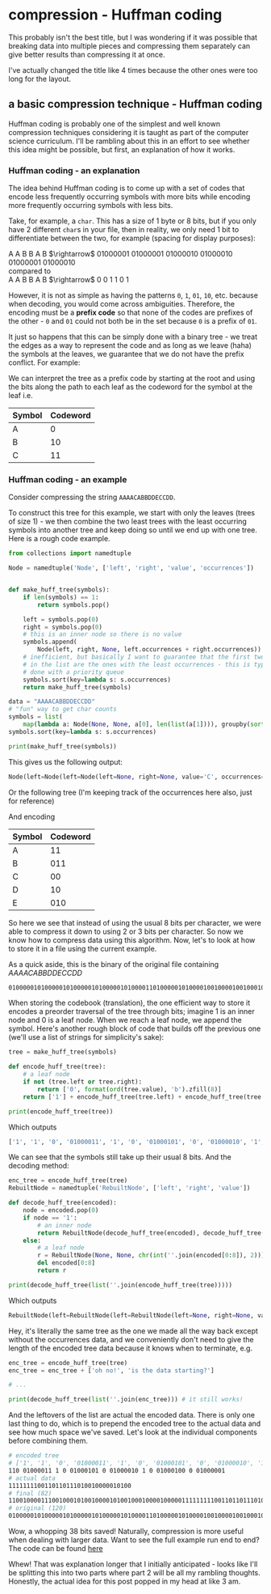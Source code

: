 # compression - Huffman coding

This probably isn't the best title, but I was wondering if it was possible that
breaking data into multiple pieces and compressing them separately can give
better results than compressing it at once.

I've actually changed the title like 4 times because the other ones were too long
for the layout.

## a basic compression technique - Huffman coding

Huffman coding is probably one of the simplest and well known compression techniques
considering it is taught as part of the computer science curriculum. I'll be rambling
about this in an effort to see whether this idea might be possible, but first, an
explanation of how it works.

### Huffman coding - an explanation

The idea behind Huffman coding is to come up with a set of codes that encode less
frequently occurring symbols with more bits while encoding more frequently occurring
symbols with less bits.

Take, for example, a `char`. This has a size of 1 byte or 8 bits, but if you only
have 2 different `char`s in your file, then in reality, we only need 1 bit to differentiate
between the two, for example (spacing for display purposes):

<p>
A A B B A B $\rightarrow$ 01000001 01000001 01000010 01000010 01000001 01000010
<br />
compared to
<br />
A A B B A B $\rightarrow$ 0 0 1 1 0 1
</p>

However, it is not as simple as having the patterns `0`, `1`, `01`, `10`, etc. because
when decoding, you would come across ambiguities. Therefore, the encoding must be
a **prefix code** so that none of the codes are prefixes of the other - `0` and
`01` could not both be in the set because `0` is a prefix of `01`.

It just so happens that this can be simply done with a binary tree - we treat the
edges as a way to represent the code and as long as we leave (haha) the symbols at
the leaves, we guarantee that we do not have the prefix conflict. For example:

<script type="text/tikz">
  \begin{tikzpicture}[nodes={draw, circle, minimum size=0.75cm}, ->]
    \node{}
      child{ node{A} edge from parent node[left, draw=none] {0} }
      child{ node {}
        child{ node{B} edge from parent node[left, draw=none] {0} }
        child{ node{C} edge from parent node[right, draw=none] {1} }
      edge from parent node[right, draw=none] {1} };
   \end{tikzpicture}
</script>

We can interpret the tree as a prefix code by starting at the root and using the
bits along the path to each leaf as the codeword for the symbol at the leaf i.e.

| Symbol | Codeword |
| ------ | -------- |
| A      | 0        |
| B      | 10       |
| C      | 11       |

### Huffman coding - an example

Consider compressing the string `AAAACABBDDECCDD`.

To construct this tree for this example, we start with only the leaves (trees of
size 1) - we then combine the two least trees with the least occurring symbols into
another tree and keep doing so until we end up with one tree. Here is a rough
code example.

```python
from collections import namedtuple

Node = namedtuple('Node', ['left', 'right', 'value', 'occurrences'])


def make_huff_tree(symbols):
    if len(symbols) == 1:
        return symbols.pop()

    left = symbols.pop(0)
    right = symbols.pop(0)
    # this is an inner node so there is no value
    symbols.append(
        Node(left, right, None, left.occurrences + right.occurrences))
    # inefficient, but basically I want to guarantee that the first two things
    # in the list are the ones with the least occurrences - this is typically
    # done with a priority queue
    symbols.sort(key=lambda s: s.occurrences)
    return make_huff_tree(symbols)

data = "AAAACABBDDECCDD"
# "fun" way to get char counts
symbols = list(
    map(lambda a: Node(None, None, a[0], len(list(a[1]))), groupby(sorted(data))))
symbols.sort(key=lambda s: s.occurrences)

print(make_huff_tree(symbols))
```

This gives us the following output:

<!-- markdownlint-disable line-length -->
```python
Node(left=Node(left=Node(left=None, right=None, value='C', occurrences=3), right=Node(left=Node(left=None, right=None, value='E', occurrences=1), right=Node(left=None, right=None, value='B', occurrences=2), value=None, occurrences=3), value=None, occurrences=6), right=Node(left=Node(left=None, right=None, value='D', occurrences=4), right=Node(left=None, right=None, value='A', occurrences=5), value=None, occurrences=9), value=None, occurrences=15))
```
<!-- markdownlint-enable line-length -->

Or the following tree (I'm keeping track of the occurrences here also, just for reference)

<script type="text/tikz">
  \begin{tikzpicture}[nodes={draw, circle, minimum size=0.75cm}, ->,
    level 1/.style={sibling distance=30mm},
    level 2/.style={sibling distance=15mm}]
    \node{15}
      child { node{6}
        child{ node{C:3} edge from parent node[left, draw=none] {0}
          edge from parent node[left, draw=none] {0}
        }
        child{ node {3}
          child{ node{E:1} edge from parent node[left, draw=none] {0} }
          child{ node{B:2} edge from parent node[right, draw=none] {1} }
          edge from parent node[right, draw=none] {1}
        }
        edge from parent node[left, draw=none] {0}
      }
      child { node {9}
        child { node {D:4} edge from parent node[left, draw=none] {0} }
        child { node {A:5} edge from parent node[right, draw=none] {1} }
        edge from parent node[right, draw=none] {1}
      };
   \end{tikzpicture}
</script>

And encoding

| Symbol | Codeword |
| ------ | -------- |
| A      | 11       |
| B      | 011      |
| C      | 00       |
| D      | 10       |
| E      | 010      |

So here we see that instead of using the usual 8 bits per character, we were able
to compress it down to using 2 or 3 bits per character. So now we know how to compress
data using this algorithm. Now, let's to look at how to store it in a file using
the current example.

As a quick aside, this is the binary of the original file containing $AAAACABBDDECCDD$

```bash
0100000101000001010000010100000101000011010000010100001001000010010001000100010001000101010000110100001101000100010001000
```

When storing the codebook (translation), the one efficient way to store it encodes
a preorder traversal of the tree through bits; imagine 1 is an inner node and 0 is
a leaf node. When we reach a leaf node, we append the symbol. Here's another rough
block of code that builds off the previous one (we'll use a list of strings for
simplicity's sake):

```python
tree = make_huff_tree(symbols)

def encode_huff_tree(tree):
    # a leaf node
    if not (tree.left or tree.right):
        return ['0', format(ord(tree.value), 'b').zfill(8)]
    return ['1'] + encode_huff_tree(tree.left) + encode_huff_tree(tree.right)

print(encode_huff_tree(tree))
```

Which outputs

<!-- markdownlint-disable line-length -->
```python
['1', '1', '0', '01000011', '1', '0', '01000101', '0', '01000010', '1', '0', '01000100', '0', '01000001']
```
<!-- markdownlint-enable line-length -->

We can see that the symbols still take up their usual 8 bits. And the decoding method:

<!-- markdownlint-disable line-length -->
```python
enc_tree = encode_huff_tree(tree)
RebuiltNode = namedtuple('RebuiltNode', ['left', 'right', 'value'])

def decode_huff_tree(encoded):
    node = encoded.pop(0)
    if node == '1':
        # an inner node
        return RebuiltNode(decode_huff_tree(encoded), decode_huff_tree(encoded), None)
    else:
        # a leaf node
        r = RebuiltNode(None, None, chr(int(''.join(encoded[0:8]), 2)))
        del encoded[0:8]
        return r

print(decode_huff_tree(list(''.join(encode_huff_tree(tree)))))
```
<!-- markdownlint-enable line-length -->

Which outputs

<!-- markdownlint-disable line-length -->
```python
RebuiltNode(left=RebuiltNode(left=RebuiltNode(left=None, right=None, value='C'), right=RebuiltNode(left=RebuiltNode(left=None, right=None, value='E'), right=RebuiltNode(left=None, right=None, value='B'), value=None), value=None), right=RebuiltNode(left=RebuiltNode(left=None, right=None, value='D'), right=RebuiltNode(left=None, right=None, value='A'), value=None), value=None)
```
<!-- markdownlint-enable line-length -->

Hey, it's literally the same tree as the one we made all the way back except without
the occurrences data, and we conveniently don't need to give the length of the encoded
tree data because it knows when to terminate, e.g.

```python
enc_tree = encode_huff_tree(tree)
enc_tree = enc_tree + ['oh no!', 'is the data starting?']

# ...

print(decode_huff_tree(list(''.join(enc_tree))) # it still works!
```

And the leftovers of the list are actual the encoded data. There is only one last
thing to do, which is to prepend the encoded tree to the actual data and see how
much space we've saved. Let's look at the individual components before combining
them.

<!-- markdownlint-disable line-length -->
```bash
# encoded tree
# ['1', '1', '0', '01000011', '1', '0', '01000101', '0', '01000010', '1', '0', '01000100', '0', '01000001']
110 01000011 1 0 01000101 0 01000010 1 0 01000100 0 01000001
# actual data
1111111100110110111010010000010100
# final (82)
1100100001110010001010010000101001000100001000001111111110011011011101001000001010
# original (120)
0100000101000001010000010100000101000011010000010100001001000010010001000100010001000101010000110100001101000100010001000
```
<!-- markdownlint-enable line-length -->

Wow, a whopping 38 bits saved! Naturally, compression is more useful when dealing
with larger data. Want to see the full example run end to end? The code can be found
[here](https://github.com/rei2hu/random_stuff/blob/master/python/huffman_example.py)

Whew! That was explanation longer that I initially anticipated - looks like I'll
be splitting this into two parts where part 2 will be all my rambling thoughts.
Honestly, the actual idea for this post popped in my head at like 3 am.
